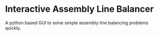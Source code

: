 # Interactive Assembly Line Balancer
A python based GUI to solve simple assembly line balancing problems quickly.
